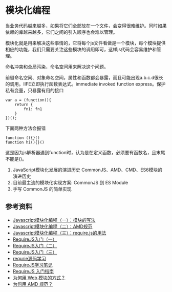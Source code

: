 # 模块化编程

当业务代码越来越多，如果将它们全部放在一个文件，会变得很难维护。同时如果依赖的库越来越多，它们之间的引入顺序也会难以管理。

模块化就是用来解决这些事情的，它将每个js文件看做是一个模块，每个模块提供相应的功能，我们只需要关注这些模块的调用即可，这样js代码会容易维护和管理。

命名冲突和全局污染，命名空间用来解决这个问题。

前缀命名空间、对象命名空间，属性和函数都会暴露，而且可能出现a.b.c.d很长的调用。IIFE立即执行函数表达式。immediate  invoked function express。保护私有变量，只暴露有用的接口

```
var a = (function(){
    return {
        fn1: fn1
    }
})();
```

下面两种方法会报错

```
function (){}()
function hi(){}()
```

这是因为js解析器遇到function时，认为是在定义函数，必须要有函数名，且末尾不能是()。




   
   1. JavaScript模块化发展的演进历史 CommonJS、AMD、CMD、ES6模块的演进历史
   2. 目前最主流的模块化实现方案: CommonJS 到 ES Module
   3. 手写 CommonJS 的简单实现
## 参考资料

- [Javascript模块化编程（一）：模块的写法](http://www.ruanyifeng.com/blog/2012/10/javascript_module.html)
- [Javascript模块化编程（二）：AMD规范](http://www.ruanyifeng.com/blog/2012/10/asynchronous_module_definition.html)
- [Javascript模块化编程（三）：require.js的用法](http://www.ruanyifeng.com/blog/2012/11/require_js.html)
- [RequireJS入门（一）](http://www.cnblogs.com/snandy/archive/2012/05/22/2513652.html)
- [RequireJS入门（二）](http://www.cnblogs.com/snandy/archive/2012/05/23/2513712.html)
- [RequireJS入门（三）](http://www.cnblogs.com/snandy/archive/2012/06/08/2538001.html)
- [requrie源码学习](http://www.cnblogs.com/yexiaochai/p/3632580.html)
- [RequireJS学习笔记](http://www.cnblogs.com/yexiaochai/p/3214926.html)
- [RequireJS 入门指南](http://www.oschina.net/translate/getting-started-with-the-requirejs-library)
- [为何用 Web 模块的方式？](http://cyj.me/why-seajs/requirejs/)
- [为何用 AMD 规范？](http://cyj.me/why-seajs/requirejs/#why-amd)
